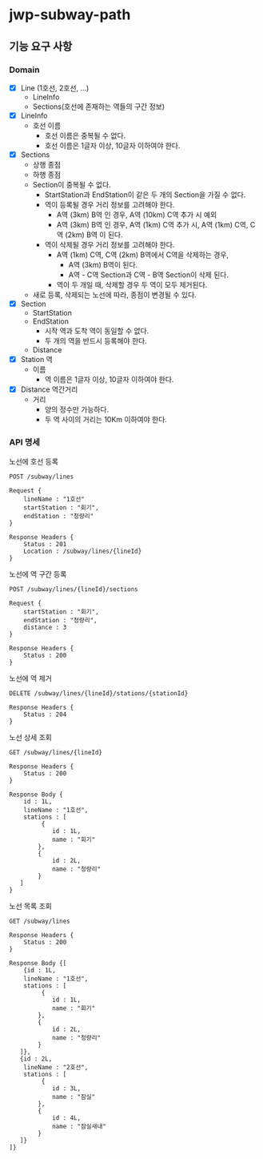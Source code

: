 # jwp-subway-path

## 기능 요구 사항

### Domain

- [x] Line (1호선, 2호선, ...)
    - LineInfo
    - Sections(호선에 존재하는 역들의 구간 정보)
- [x] LineInfo
    - 호선 이름
        - 호선 이름은 중복될 수 없다.
        - 호선 이름은 1글자 이상, 10글자 이하여야 한다.
- [x] Sections
    - 상행 종점
    - 하행 종점
    - Section이 중복될 수 없다.
        - StartStation과 EndStation이 같은 두 개의 Section을 가질 수 없다.
        - 역이 등록될 경우 거리 정보를 고려해야 한다.
            - A역 (3km) B역 인 경우, A역 (10km) C역 추가 시 예외
            - A역 (3km) B역 인 경우, A역 (1km) C역 추가 시, A역 (1km) C역, C역 (2km) B역 이 된다.
        - 역이 삭제될 경우 거리 정보를 고려해야 한다.
            - A역 (1km) C역, C역 (2km) B역에서 C역을 삭제하는 경우,
                - A역 (3km) B역이 된다.
                - A역 - C역 Section과 C역 - B역 Section이 삭제 된다.
            - 역이 두 개일 때, 삭제할 경우 두 역이 모두 제거된다.
    - 새로 등록, 삭제되는 노선에 따라, 종점이 변경될 수 있다.
- [x] Section
    - StartStation
    - EndStation
        - 시작 역과 도착 역이 동일할 수 없다.
        - 두 개의 역을 반드시 등록해야 한다.
    - Distance
- [x] Station 역
    - 이름
        - 역 이름은 1글자 이상, 10글자 이하여야 한다.
- [x] Distance 역간거리
    - 거리
        - 양의 정수만 가능하다.
        - 두 역 사이의 거리는 10Km 이하여야 한다.

### API 명세

노선에 호선 등록

```text
POST /subway/lines

Request {
    lineName : "1호선"
    startStation : "회기",
    endStation : "청량리"
}

Response Headers {
    Status : 201
    Location : /subway/lines/{lineId}
}
```

노선에 역 구간 등록

```text
POST /subway/lines/{lineId}/sections

Request {
    startStation : "회기",
    endStation : "청량리",
    distance : 3
}

Response Headers {
    Status : 200
}
```

노선에 역 제거

```text
DELETE /subway/lines/{lineId}/stations/{stationId}

Response Headers {
    Status : 204
}
```

노선 상세 조회

```text
GET /subway/lines/{lineId}

Response Headers {
    Status : 200
}

Response Body {
    id : 1L,
    lineName : "1호선",
    stations : [
         {
            id : 1L,
            name : "회기"
        },
        {
            id : 2L,
            name : "청량리"
        }
   ]
}
```

노선 목록 조회

```text
GET /subway/lines

Response Headers {
    Status : 200
}

Response Body {[
    {id : 1L,
    lineName : "1호선",
    stations : [
         {
            id : 1L,
            name : "회기"
        },
        {
            id : 2L,
            name : "청량리"
        }
   ]},
   {id : 2L,
    lineName : "2호선",
    stations : [
         {
            id : 3L,
            name : "잠실"
        },
        {
            id : 4L,
            name : "잠실새내"
        }
   ]}
]}
```
